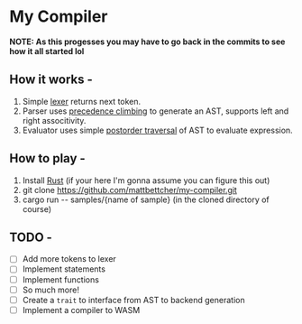 # My Compiler

**NOTE: As this progesses you may have to go back in the commits to see how it all started lol**

## How it works -

1. Simple [lexer][1] returns next token.
2. Parser uses [precedence climbing][2] to generate an AST, supports left and right associtivity.
3. Evaluator uses simple [postorder traversal][3] of AST to evaluate expression.

## How to play -

1. Install [Rust][4] (if your here I'm gonna assume you can figure this out)
2. git clone https://github.com/mattbettcher/my-compiler.git
3. cargo run -- samples/{name of sample}  (in the cloned directory of course)

## TODO -
- [ ] Add more tokens to lexer
- [ ] Implement statements
- [ ] Implement functions
- [ ] So much more!
- [ ] Create a `trait` to interface from AST to backend generation
- [ ] Implement a compiler to WASM

[1]: https://en.wikipedia.org/wiki/Lexical_analysis
[2]: https://eli.thegreenplace.net/2012/08/02/parsing-expressions-by-precedence-climbing
[3]: https://www.geeksforgeeks.org/tree-traversals-inorder-preorder-and-postorder/
[4]: https://www.rust-lang.org/